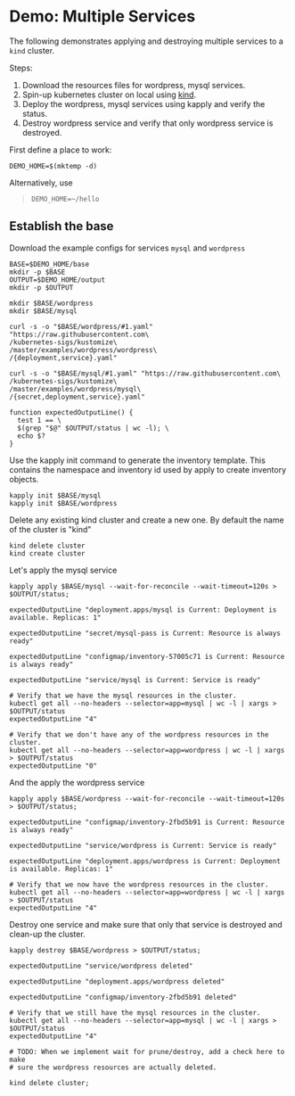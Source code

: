 [kind]: https://github.com/kubernetes-sigs/kind

# Demo: Multiple Services

The following demonstrates applying and destroying multiple services to a `kind` cluster.

Steps:
1. Download the resources files for wordpress, mysql services.
2. Spin-up kubernetes cluster on local using [kind].
3. Deploy the wordpress, mysql services using kapply and verify the status.
4. Destroy wordpress service and verify that only wordpress service is destroyed.

First define a place to work:

<!-- @makeWorkplace @testE2EAgainstLatestRelease -->
```
DEMO_HOME=$(mktemp -d)
```

Alternatively, use

> ```
> DEMO_HOME=~/hello
> ```

## Establish the base

Download the example configs for services `mysql` and `wordpress`
<!-- @createBase @testE2EAgainstLatestRelease -->
```
BASE=$DEMO_HOME/base
mkdir -p $BASE
OUTPUT=$DEMO_HOME/output
mkdir -p $OUTPUT

mkdir $BASE/wordpress
mkdir $BASE/mysql

curl -s -o "$BASE/wordpress/#1.yaml" "https://raw.githubusercontent.com\
/kubernetes-sigs/kustomize\
/master/examples/wordpress/wordpress\
/{deployment,service}.yaml"

curl -s -o "$BASE/mysql/#1.yaml" "https://raw.githubusercontent.com\
/kubernetes-sigs/kustomize\
/master/examples/wordpress/mysql\
/{secret,deployment,service}.yaml"

function expectedOutputLine() {
  test 1 == \
  $(grep "$@" $OUTPUT/status | wc -l); \
  echo $?
}
```

Use the kapply init command to generate the inventory template. This contains
the namespace and inventory id used by apply to create inventory objects.
<!-- @createInventoryTemplate @testE2EAgainstLatestRelease-->
```
kapply init $BASE/mysql
kapply init $BASE/wordpress
```

Delete any existing kind cluster and create a new one. By default the name of the cluster is "kind"
<!-- @deleteAndCreateKindCluster @testE2EAgainstLatestRelease -->
```
kind delete cluster
kind create cluster
```

Let's apply the mysql service
<!-- @RunMysql @testE2EAgainstLatestRelease -->
```
kapply apply $BASE/mysql --wait-for-reconcile --wait-timeout=120s > $OUTPUT/status;

expectedOutputLine "deployment.apps/mysql is Current: Deployment is available. Replicas: 1"

expectedOutputLine "secret/mysql-pass is Current: Resource is always ready"

expectedOutputLine "configmap/inventory-57005c71 is Current: Resource is always ready"

expectedOutputLine "service/mysql is Current: Service is ready"

# Verify that we have the mysql resources in the cluster.
kubectl get all --no-headers --selector=app=mysql | wc -l | xargs > $OUTPUT/status
expectedOutputLine "4"

# Verify that we don't have any of the wordpress resources in the cluster. 
kubectl get all --no-headers --selector=app=wordpress | wc -l | xargs > $OUTPUT/status
expectedOutputLine "0"
```

And the apply the wordpress service
<!-- @RunWordpress @testE2EAgainstLatestRelease -->
```
kapply apply $BASE/wordpress --wait-for-reconcile --wait-timeout=120s > $OUTPUT/status;

expectedOutputLine "configmap/inventory-2fbd5b91 is Current: Resource is always ready"

expectedOutputLine "service/wordpress is Current: Service is ready"

expectedOutputLine "deployment.apps/wordpress is Current: Deployment is available. Replicas: 1"

# Verify that we now have the wordpress resources in the cluster.
kubectl get all --no-headers --selector=app=wordpress | wc -l | xargs > $OUTPUT/status
expectedOutputLine "4"
```

Destroy one service and make sure that only that service is destroyed and clean-up the cluster.
<!-- @destroyAppDeleteKindCluster @testE2EAgainstLatestRelease -->
```
kapply destroy $BASE/wordpress > $OUTPUT/status;

expectedOutputLine "service/wordpress deleted"

expectedOutputLine "deployment.apps/wordpress deleted"

expectedOutputLine "configmap/inventory-2fbd5b91 deleted"

# Verify that we still have the mysql resources in the cluster.
kubectl get all --no-headers --selector=app=mysql | wc -l | xargs > $OUTPUT/status
expectedOutputLine "4"

# TODO: When we implement wait for prune/destroy, add a check here to make
# sure the wordpress resources are actually deleted.

kind delete cluster;
```
